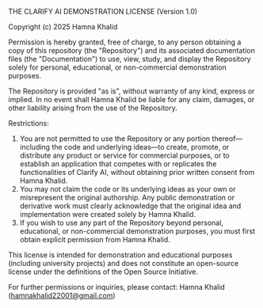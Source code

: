 THE CLARIFY AI DEMONSTRATION LICENSE (Version 1.0)

Copyright (c) 2025 Hamna Khalid

Permission is hereby granted, free of charge, to any person obtaining a copy of this repository (the "Repository") and its associated documentation files (the "Documentation") to use, view, study, and display the Repository solely for personal, educational, or non-commercial demonstration purposes.

The Repository is provided "as is", without warranty of any kind, express or implied. In no event shall Hamna Khalid be liable for any claim, damages, or other liability arising from the use of the Repository.

Restrictions:
1. You are not permitted to use the Repository or any portion thereof—including the code and underlying ideas—to create, promote, or distribute any product or service for commercial purposes, or to establish an application that competes with or replicates the functionalities of Clarify AI, without obtaining prior written consent from Hamna Khalid.
2. You may not claim the code or its underlying ideas as your own or misrepresent the original authorship. Any public demonstration or derivative work must clearly acknowledge that the original idea and implementation were created solely by Hamna Khalid.
3. If you wish to use any part of the Repository beyond personal, educational, or non-commercial demonstration purposes, you must first obtain explicit permission from Hamna Khalid.

This license is intended for demonstration and educational purposes (including university projects) and does not constitute an open-source license under the definitions of the Open Source Initiative.

For further permissions or inquiries, please contact:
Hamna Khalid (hamnakhalid22001@gmail.com)
